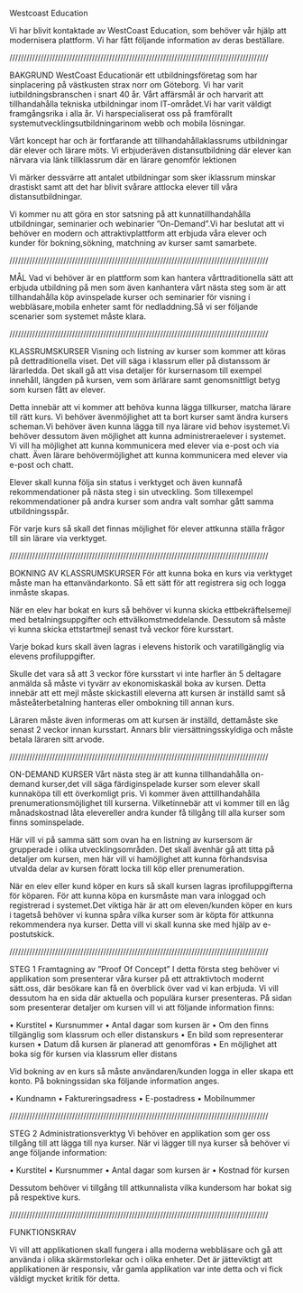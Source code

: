
Westcoast Education

Vi har blivit kontaktade av WestCoast Education, som behöver vår hjälp att modernisera plattform. Vi har fått följande information av deras beställare.

///////////////////////////////////////////////////////////////////////////////////////////

BAKGRUND
WestCoast Educationär ett utbildningsföretag som har sinplacering på västkusten strax norr om Göteborg. Vi har varit iutbildningsbranschen i snart 40 år. Vårt affärsmål är och harvarit att tillhandahålla tekniska utbildningar inom IT-området.Vi har varit väldigt framgångsrika i alla år. Vi harspecialiserat oss på framförallt systemutvecklingsutbildningarinom webb och mobila lösningar.

Vårt koncept har och är fortfarande att tillhandahållaklassrums utbildningar där elever och lärare möts. Vi erbjuderäven distansutbildning där elever kan närvara via länk tillklassrum där en lärare genomför lektionen

Vi märker dessvärre att antalet utbildningar som sker iklassrum minskar drastiskt samt att det har blivit svårare attlocka elever till våra distansutbildningar.

Vi kommer nu att göra en stor satsning på att kunnatillhandahålla utbildningar, seminarier och webinarier ”On-Demand”.Vi har beslutat att vi behöver en modern och attraktivplattform att erbjuda våra elever och kunder för bokning,sökning, matchning av kurser samt samarbete.

///////////////////////////////////////////////////////////////////////////////////////////

MÅL
Vad vi behöver är en plattform som kan hantera vårttraditionella sätt att erbjuda utbildning på men som även kanhantera vårt nästa steg som är att tillhandahålla köp avinspelade kurser och seminarier för visning i webbläsare,mobila enheter samt för nedladdning.Så vi ser följande scenarier som systemet måste klara.

///////////////////////////////////////////////////////////////////////////////////////////

KLASSRUMSKURSER
Visning och listning av kurser som kommer att köras på dettraditionella viset. Det vill säga i klassrum eller på distanssom är lärarledda. Det skall gå att visa detaljer för kursernasom till exempel innehåll, längden på kursen, vem som ärlärare samt genomsnittligt betyg som kursen fått av elever.

Detta innebär att vi kommer att behöva kunna lägga tillkurser, matcha lärare till rätt kurs. Vi behöver ävenmöjlighet att ta bort kurser samt ändra kursers scheman.Vi behöver även kunna lägga till nya lärare vid behov isystemet.Vi behöver dessutom även möjlighet att kunna administreraelever i systemet. Vi vill ha möjlighet att kunna kommunicera med elever via e-post och via chatt. Även lärare behövermöjlighet att kunna kommunicera med elever via e-post och chatt.

Elever skall kunna följa sin status i verktyget och även kunnafå rekommendationer på nästa steg i sin utveckling. Som tillexempel rekommendationer på andra kurser som andra valt somhar gått samma utbildningsspår.

För varje kurs så skall det finnas möjlighet för elever attkunna ställa frågor till sin lärare via verktyget.

///////////////////////////////////////////////////////////////////////////////////////////

BOKNING AV KLASSRUMSKURSER
För att kunna boka en kurs via verktyget måste man ha ettanvändarkonto. Så ett sätt för att registrera sig och logga inmåste skapas.

När en elev har bokat en kurs så behöver vi kunna skicka ettbekräftelsemejl med betalningsuppgifter och ettvälkomstmeddelande. Dessutom så måste vi kunna skicka ettstartmejl senast två veckor före kursstart.

Varje bokad kurs skall även lagras i elevens historik och varatillgänglig via elevens profiluppgifter.

Skulle det vara så att 3 veckor före kursstart vi inte harfler än 5 deltagare anmälda så måste vi tyvärr av ekonomiskaskäl boka av kursen. Detta innebär att ett mejl måste skickastill eleverna att kursen är inställd samt så måsteåterbetalning hanteras eller ombokning till annan kurs.

Läraren måste även informeras om att kursen är inställd, dettamåste ske senast 2 veckor innan kursstart. Annars blir viersättningsskyldiga och måste betala läraren sitt arvode.

///////////////////////////////////////////////////////////////////////////////////////////

ON-DEMAND KURSER
Vårt nästa steg är att kunna tillhandahålla on-demand kurser,det vill säga färdiginspelade kurser som elever skall kunnaköpa till ett överkomligt pris. Vi kommer även atttillhandahålla prenumerationsmöjlighet till kurserna. Vilketinnebär att vi kommer till en låg månadskostnad låta elevereller andra kunder få tillgång till alla kurser som finns sominspelade.

Här vill vi på samma sätt som ovan ha en listning av kursersom är grupperade i olika utvecklingsområden. Det skall ävenhär gå att titta på detaljer om kursen, men här vill vi hamöjlighet att kunna förhandsvisa utvalda delar av kursen föratt locka till köp eller prenumeration.

När en elev eller kund köper en kurs så skall kursen lagras iprofiluppgifterna för köparen. För att kunna köpa en kursmåste man vara inloggad och registrerad i systemet.Det viktiga här är att om eleven/kunden köper en kurs i tagetså behöver vi kunna spåra vilka kurser som är köpta för attkunna rekommendera nya kurser. Detta vill vi skall kunna ske med hjälp av e-postutskick.

///////////////////////////////////////////////////////////////////////////////////////////

STEG 1
Framtagning av ”Proof Of Concept”
I detta första steg behöver vi applikation som presenterar våra kurser på ett attraktivtoch modernt sätt.oss, där besökare kan få en överblick över vad vi kan erbjuda. Vi vill dessutom ha en sida där aktuella och populära kurser presenteras. 
På sidan som presenterar detaljer om kursen vill vi att följande information finns:

• Kurstitel
• Kursnummer
• Antal dagar som kursen är
• Om den finns tillgänglig som klassrum och eller distanskurs
• En bild som representerar kursen
• Datum då kursen är planerad att genomföras 
• En möjlighet att boka sig för kursen via klassrum eller distans

Vid bokning av en kurs så måste användaren/kunden logga in eller skapa ett konto. På bokningssidan ska följande information anges.

• Kundnamn
• Faktureringsadress
• E-postadress
• Mobilnummer

///////////////////////////////////////////////////////////////////////////////////////////

STEG 2
Administrationsverktyg
Vi behöver en applikation som ger oss tillgång till att lägga till nya kurser. När vi lägger till nya kurser så behöver vi ange följande information:

• Kurstitel
• Kursnummer
• Antal dagar som kursen är
• Kostnad för kursen

Dessutom behöver vi tillgång till attkunnalista vilka kundersom har bokat sig på respektive kurs.

///////////////////////////////////////////////////////////////////////////////////////////

FUNKTIONSKRAV

Vi vill att applikationen skall fungera i alla moderna webbläsare och gå att använda i olika skärmstorlekar och i olika enheter. Det är jätteviktigt att applikationen är responsiv, vår gamla applikation var inte detta och vi fick väldigt mycket kritik för detta.